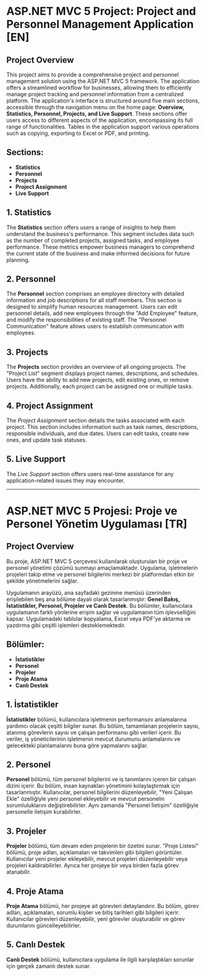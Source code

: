 # ASP.NET MVC 5 Project: Project and Personnel Management Application [EN]

## Project Overview
This project aims to provide a comprehensive project and personnel management solution using the ASP.NET MVC 5 framework. The application offers a streamlined workflow for businesses, allowing them to efficiently manage project tracking and personnel information from a centralized platform.
The application's interface is structured around five main sections, accessible through the navigation menu on the home page: **Overview, Statistics, Personnel, Projects, and Live Support**. These sections offer users access to different aspects of the application, encompassing its full range of functionalities. Tables in the application support various operations such as copying, exporting to Excel or PDF, and printing.

## Sections:

- **Statistics**
- **Personnel**
- **Projects**
- **Project Assignment**
- **Live Support**

## 1. Statistics
The **Statistics** section offers users a range of insights to help them understand the business's performance. This segment includes data such as the number of completed projects, assigned tasks, and employee performance. These metrics empower business managers to comprehend the current state of the business and make informed decisions for future planning.

## 2. Personnel
The **Personnel** section comprises an employee directory with detailed information and job descriptions for all staff members. This section is designed to simplify human resources management. Users can edit personnel details, add new employees through the "Add Employee" feature, and modify the responsibilities of existing staff. The "Personnel Communication" feature allows users to establish communication with employees.
## 3. Projects
The **Projects** section provides an overview of all ongoing projects. The "Project List" segment displays project names, descriptions, and schedules. Users have the ability to add new projects, edit existing ones, or remove projects. Additionally, each project can be assigned one or multiple tasks.
## 4. Project Assignment
The *Project Assignment* section details the tasks associated with each project. This section includes information such as task names, descriptions, responsible individuals, and due dates. Users can edit tasks, create new ones, and update task statuses.

## 5. Live Support
The *Live Support* section offers users real-time assistance for any application-related issues they may encounter.


-------------------------------------------------------------------------------------------------

# ASP.NET MVC 5 Projesi: Proje ve Personel Yönetim Uygulaması [TR]

## Project Overview
Bu proje, ASP.NET MVC 5 çerçevesi kullanılarak oluşturulan bir proje ve personel yönetimi çözümü sunmayı amaçlamaktadır. Uygulama, işletmelerin projeleri takip etme ve personel bilgilerini merkezi bir platformdan etkin bir şekilde yönetmelerini sağlar.

Uygulamanın arayüzü, ana sayfadaki gezinme menüsü üzerinden erişilebilen beş ana bölüme dayalı olarak tasarlanmıştır: **Genel Bakış, İstatistikler, Personel, Projeler ve Canlı Destek**. Bu bölümler, kullanıcılara uygulamanın farklı yönlerine erişim sağlar ve uygulamanın tüm işlevselliğini kapsar. Uygulamadaki tablolar kopyalama, Excel veya PDF'ye aktarma ve yazdırma gibi çeşitli işlemleri desteklemektedir.


## Bölümler:

- **İstatistikler**
- **Personel**
- **Projeler**
- **Proje Atama**
- **Canlı Destek**

## 1. İstatistikler
**İstatistikler** bölümü, kullanıcılara işletmenin performansını anlamalarına yardımcı olacak çeşitli bilgiler sunar. Bu bölüm, tamamlanan projelerin sayısı, atanmış görevlerin sayısı ve çalışan performansı gibi verileri içerir. Bu veriler, iş yöneticilerinin işletmenin mevcut durumunu anlamalarını ve gelecekteki planlamalarını buna göre yapmalarını sağlar.

## 2. Personel
**Personel** bölümü, tüm personel bilgilerini ve iş tanımlarını içeren bir çalışan dizini içerir. Bu bölüm, insan kaynakları yönetimini kolaylaştırmak için tasarlanmıştır. Kullanıcılar, personel bilgilerini düzenleyebilir, "Yeni Çalışan Ekle" özelliğiyle yeni personel ekleyebilir ve mevcut personelin sorumluluklarını değiştirebilirler. Aynı zamanda "Personel İletişim" özelliğiyle personelle iletişim kurabilirler.
## 3. Projeler
**Projeler** bölümü, tüm devam eden projelerin bir özetini sunar. "Proje Listesi" bölümü, proje adları, açıklamaları ve takvimleri gibi bilgileri görüntüler. Kullanıcılar yeni projeler ekleyebilir, mevcut projeleri düzenleyebilir veya projeleri kaldırabilirler. Ayrıca her projeye bir veya birden fazla görev atanabilir.
## 4. Proje Atama
**Proje Atama** bölümü, her projeye ait görevleri detaylandırır. Bu bölüm, görev adları, açıklamaları, sorumlu kişiler ve bitiş tarihleri gibi bilgileri içerir. Kullanıcılar görevleri düzenleyebilir, yeni görevler oluşturabilir ve görev durumlarını güncelleyebilirler.

## 5. Canlı Destek
**Canlı Destek** bölümü, kullanıcılara uygulama ile ilgili karşılaştıkları sorunlar için gerçek zamanlı destek sunar.